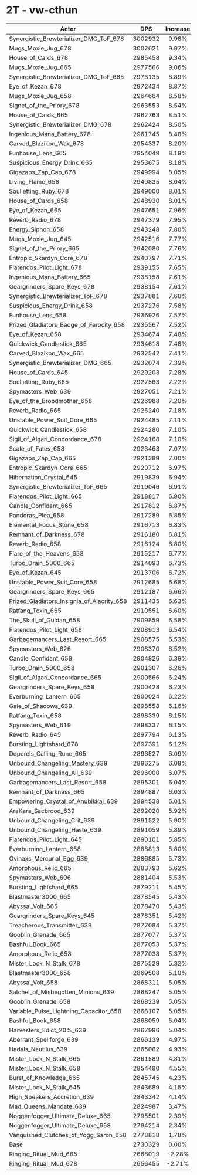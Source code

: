 # 2T - vw-cthun
| Actor | DPS | Increase |
|---|:---:|:---:|
|Synergistic_Brewterializer_DMG_ToF_678|3002932|9.98%|
|Mugs_Moxie_Jug_678|3002621|9.97%|
|House_of_Cards_678|2985458|9.34%|
|Mugs_Moxie_Jug_665|2977566|9.06%|
|Synergistic_Brewterializer_DMG_ToF_665|2973135|8.89%|
|Eye_of_Kezan_678|2972434|8.87%|
|Mugs_Moxie_Jug_658|2964664|8.58%|
|Signet_of_the_Priory_678|2963553|8.54%|
|House_of_Cards_665|2962763|8.51%|
|Synergistic_Brewterializer_DMG_678|2962424|8.50%|
|Ingenious_Mana_Battery_678|2961745|8.48%|
|Carved_Blazikon_Wax_678|2954337|8.20%|
|Funhouse_Lens_665|2954049|8.19%|
|Suspicious_Energy_Drink_665|2953675|8.18%|
|Gigazaps_Zap_Cap_678|2949994|8.05%|
|Living_Flame_658|2949835|8.04%|
|Soulletting_Ruby_678|2949000|8.01%|
|House_of_Cards_658|2948930|8.01%|
|Eye_of_Kezan_665|2947651|7.96%|
|Reverb_Radio_678|2947379|7.95%|
|Energy_Siphon_658|2943248|7.80%|
|Mugs_Moxie_Jug_645|2942516|7.77%|
|Signet_of_the_Priory_665|2942080|7.76%|
|Entropic_Skardyn_Core_678|2940797|7.71%|
|Flarendos_Pilot_Light_678|2939155|7.65%|
|Ingenious_Mana_Battery_665|2938158|7.61%|
|Geargrinders_Spare_Keys_678|2938154|7.61%|
|Synergistic_Brewterializer_ToF_678|2937881|7.60%|
|Suspicious_Energy_Drink_658|2937276|7.58%|
|Funhouse_Lens_658|2936926|7.57%|
|Prized_Gladiators_Badge_of_Ferocity_658|2935567|7.52%|
|Eye_of_Kezan_658|2934674|7.48%|
|Quickwick_Candlestick_665|2934618|7.48%|
|Carved_Blazikon_Wax_665|2932542|7.41%|
|Synergistic_Brewterializer_DMG_665|2932074|7.39%|
|House_of_Cards_645|2929203|7.28%|
|Soulletting_Ruby_665|2927563|7.22%|
|Spymasters_Web_639|2927051|7.21%|
|Eye_of_the_Broodmother_658|2926988|7.20%|
|Reverb_Radio_665|2926240|7.18%|
|Unstable_Power_Suit_Core_665|2924485|7.11%|
|Quickwick_Candlestick_658|2924280|7.10%|
|Sigil_of_Algari_Concordance_678|2924168|7.10%|
|Scale_of_Fates_658|2923463|7.07%|
|Gigazaps_Zap_Cap_665|2921389|7.00%|
|Entropic_Skardyn_Core_665|2920712|6.97%|
|Hibernation_Crystal_645|2919839|6.94%|
|Synergistic_Brewterializer_ToF_665|2919046|6.91%|
|Flarendos_Pilot_Light_665|2918817|6.90%|
|Candle_Confidant_665|2917812|6.87%|
|Pandoras_Plea_658|2917289|6.85%|
|Elemental_Focus_Stone_658|2916713|6.83%|
|Remnant_of_Darkness_678|2916180|6.81%|
|Reverb_Radio_658|2916124|6.80%|
|Flare_of_the_Heavens_658|2915217|6.77%|
|Turbo_Drain_5000_665|2914093|6.73%|
|Eye_of_Kezan_645|2913706|6.72%|
|Unstable_Power_Suit_Core_658|2912685|6.68%|
|Geargrinders_Spare_Keys_665|2912187|6.66%|
|Prized_Gladiators_Insignia_of_Alacrity_658|2911435|6.63%|
|Ratfang_Toxin_665|2910551|6.60%|
|The_Skull_of_Guldan_658|2909859|6.58%|
|Flarendos_Pilot_Light_658|2908913|6.54%|
|Garbagemancers_Last_Resort_665|2908575|6.53%|
|Spymasters_Web_626|2908370|6.52%|
|Candle_Confidant_658|2904826|6.39%|
|Turbo_Drain_5000_658|2901307|6.26%|
|Sigil_of_Algari_Concordance_665|2900566|6.24%|
|Geargrinders_Spare_Keys_658|2900428|6.23%|
|Everburning_Lantern_665|2900024|6.22%|
|Gale_of_Shadows_639|2898558|6.16%|
|Ratfang_Toxin_658|2898339|6.15%|
|Spymasters_Web_619|2898337|6.15%|
|Reverb_Radio_645|2897794|6.13%|
|Bursting_Lightshard_678|2897391|6.12%|
|Doperels_Calling_Rune_665|2896527|6.09%|
|Unbound_Changeling_Mastery_639|2896275|6.08%|
|Unbound_Changeling_All_639|2896000|6.07%|
|Garbagemancers_Last_Resort_658|2895301|6.04%|
|Remnant_of_Darkness_665|2894887|6.03%|
|Empowering_Crystal_of_Anubikkaj_639|2894538|6.01%|
|AraKara_Sacbrood_639|2892020|5.92%|
|Unbound_Changeling_Crit_639|2891522|5.90%|
|Unbound_Changeling_Haste_639|2891059|5.89%|
|Flarendos_Pilot_Light_645|2890101|5.85%|
|Everburning_Lantern_658|2888813|5.80%|
|Ovinaxs_Mercurial_Egg_639|2886885|5.73%|
|Amorphous_Relic_665|2883793|5.62%|
|Spymasters_Web_606|2881404|5.53%|
|Bursting_Lightshard_665|2879211|5.45%|
|Blastmaster3000_665|2878545|5.43%|
|Abyssal_Volt_665|2878470|5.43%|
|Geargrinders_Spare_Keys_645|2878351|5.42%|
|Treacherous_Transmitter_639|2877084|5.37%|
|Gooblin_Grenade_665|2877077|5.37%|
|Bashful_Book_665|2877053|5.37%|
|Amorphous_Relic_658|2877038|5.37%|
|Mister_Lock_N_Stalk_678|2875529|5.32%|
|Blastmaster3000_658|2869508|5.10%|
|Abyssal_Volt_658|2868311|5.05%|
|Satchel_of_Misbegotten_Minions_639|2868247|5.05%|
|Gooblin_Grenade_658|2868239|5.05%|
|Variable_Pulse_Lightning_Capacitor_658|2868107|5.05%|
|Bashful_Book_658|2868059|5.04%|
|Harvesters_Edict_20%_639|2867996|5.04%|
|Aberrant_Spellforge_639|2866139|4.97%|
|Hadals_Nautilus_639|2865062|4.93%|
|Mister_Lock_N_Stalk_665|2861589|4.81%|
|Mister_Lock_N_Stalk_658|2854480|4.55%|
|Burst_of_Knowledge_665|2845745|4.23%|
|Mister_Lock_N_Stalk_645|2843689|4.15%|
|High_Speakers_Accretion_639|2843342|4.14%|
|Mad_Queens_Mandate_639|2824987|3.47%|
|Noggenfogger_Ultimate_Deluxe_665|2795501|2.39%|
|Noggenfogger_Ultimate_Deluxe_658|2794214|2.34%|
|Vanquished_Clutches_of_Yogg_Saron_658|2778818|1.78%|
|Base|2730329|0.00%|
|Ringing_Ritual_Mud_665|2668019|-2.28%|
|Ringing_Ritual_Mud_678|2656455|-2.71%|
